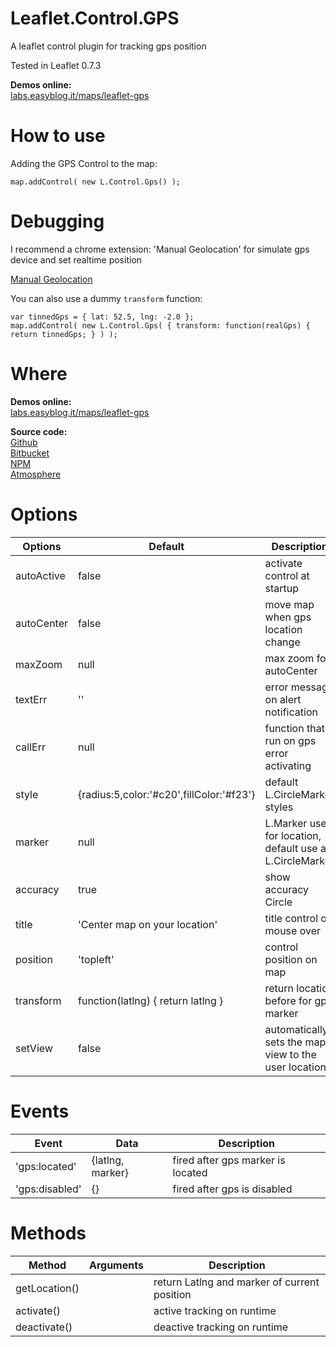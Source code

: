 Leaflet.Control.GPS
============

A leaflet control plugin for tracking gps position

Tested in Leaflet 0.7.3

**Demos online:**  
[labs.easyblog.it/maps/leaflet-gps](http://labs.easyblog.it/maps/leaflet-gps/)

# How to use

Adding the GPS Control to the map:

```
map.addControl( new L.Control.Gps() );
```

# Debugging

I recommend a chrome extension: 'Manual Geolocation'
for simulate gps device and set realtime position

[Manual Geolocation](https://chrome.google.com/webstore/detail/manual-geolocation/mfodligkojepnddfhkbkodbamcagfhlo)

You can also use a dummy `transform` function:

```
var tinnedGps = { lat: 52.5, lng: -2.0 };
map.addControl( new L.Control.Gps( { transform: function(realGps) { return tinnedGps; } ) );
```

# Where

**Demos online:**  
[labs.easyblog.it/maps/leaflet-gps](http://labs.easyblog.it/maps/leaflet-gps/)

**Source code:**  
[Github](https://github.com/stefanocudini/leaflet-gps)  
[Bitbucket](https://bitbucket.org/stefanocudini/leaflet-gps)  
[NPM](https://npmjs.org/package/leaflet-gps)  
[Atmosphere](https://atmosphere.meteor.com/package/leaflet-gps)

# Options
| Options			| Default			  | Description                               |
| ---------------------- | ---------------------- | ----------------------------------------- |
| autoActive  | false  | activate control at startup         |
| autoCenter  | false  | move map when gps location change   |
| maxZoom     | null   | max zoom for autoCenter             |
| textErr     | ''     | error message on alert notification |
| callErr     | null   | function that run on gps error activating |
| style       | {radius:5,color:'#c20',fillColor:'#f23'}  | default L.CircleMarker styles |
| marker      | null   | L.Marker used for location, default use a L.CircleMarker |
| accuracy    | true   | show accuracy Circle |
| title       | 'Center map on your location' | title control on mouse over |
| position    | 'topleft' | control position on map |
| transform   | function(latlng) { return latlng } | return location before for gps marker |
| setView     | false  | automatically sets the map view to the user location |

# Events
| Event			 | Data			  | Description                               |
| ---------------------- | ---------------------- | ----------------------------------------- |
| 'gps:located' | {latlng, marker} | fired after gps marker is located |
| 'gps:disabled'	 | {}	                  | fired after gps is disabled          |

# Methods
| Method		| Arguments		 | Description                  |
| --------------------- | ---------------------- | ---------------------------- |
| getLocation()		| 	 | return Latlng and marker of current position  |
| activate()           |  	 | active tracking on runtime           |
| deactivate()		| 	 | deactive tracking on runtime |
